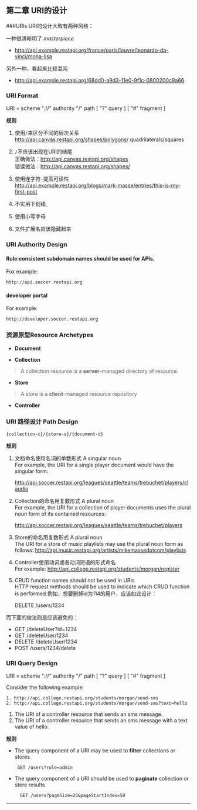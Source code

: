 ## 第二章 URI的设计

###URIs
URI的设计大致有两种风格：

一种很清晰明了 _masterpiece_

+ http://api.example.restapi.org/france/paris/louvre/leonardo-da-vinci/mona-lisa

另外一种，看起来比较混沌

+ http://api.example.restapi.org/68dd0-a9d3-11e0-9f1c-0800200c9a66

### URI Format

URI = scheme "://" authority "/" path [ "?" query ] [ "#" fragment ]

**规则**

1. 使用`/`来区分不同的层次关系<br />
http://api.canvas.restapi.org/shapes/polygons/ quadrilaterals/squares

2. `/`不应该出现在URI的结尾<br />
正确做法：http://api.canvas.restapi.org/shapes <br />
错误做法：http://api.canvas.restapi.org/shapes/

3. 使用连字符`-`提高可读性<br />
http://api.example.restapi.org/blogs/mark-masse/entries/this-is-my-first-post

4. 不实用下划线`_`

5. 使用小写字母

6. 文件扩展名应该隐藏起来

### URI Authority Design

#### Rule:consistent subdomain names should be used for APIs.
Fox example:

	http://api.soccer.restapi.org

#### developer portal

For example:

	http://developer.soccer.restapi.org

### 资源原型Resource Archetypes

+ __Document__

+ __Collection__
> A collection resource is a **server**-managed directory of resource.

+ __Store__
> A store is a **client**-managed resource repository

+ __Controller__

### URI 路径设计 Path Design

	{collection-c}/{store-s}/{document-d}

**规则**

1. 文档命名使用名词的单数形式 A singular noun <br />
For example, the URI for a single player document would have the singular form:

	http://api.soccer.restapi.org/leagues/seattle/teams/trebuchet/players/claudio

2. Collection的命名用复数形式 A plural noun <br />
For example, the URI for a collection of player documents uses the plural noun form
of its contained resources:

	http://api.soccer.restapi.org/leagues/seattle/teams/trebuchet/players

3. Store的命名用复数形式 A plural noun <br />
The URI for a store of music playlists may use the plural noun form as follows:
	http://api.music.restapi.org/artists/mikemassedotcom/playlists

4. Controller使用动词或者动词短语的形式命名 <br />
For example:
	http://api.college.restapi.org/students/morgan/register

5. CRUD function names should not be used in URIs <br />
HTTP request methods should be used to indicate which CRUD function is performed.例如，想要删掉id为114的用户，应该如此设计：
	
	DELETE /users/1234

而下面的做法则是应该避免的：

+ GET /deleteUser?id=1234
+ GET /deleteUser/1234
+ DELETE /deleteUser/1234
+ POST /users/1234/delete

### URI Query Design

URI = scheme "://" authority "/" path [ "?" query ] [ "#" fragment ]

Consider the following example:

	1. http://api.college.restapi.org/students/morgan/send-sms
	2. http://api.college.restapi.org/students/morgan/send-sms?text=hello

1. The URI of a controller resource that sends an sms message.
2. The URI of a controller resource that sends an sms message with a text value of hello.

**规则**

+  The query component of a URI may be used to **filter** collections or stores
	
		GET /users?role=admin

+ The query component of a URI should be used to **paginate** collection or store results 

		GET /users?pageSize=25&pageStartIndex=50

---
